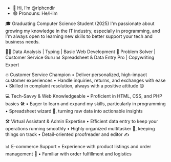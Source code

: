 - 👋 Hi, I’m @rlphcndlr
- 😄 Pronouns: He/Him
  
🎓 Graduating Computer Science Student (2025)
I'm passionate about growing my knowledge in the IT industry, especially in programming, and I'm always open to learning new skills to better support your tech and business needs.

👩‍💻 Data Analysis | Typing | Basic Web Development
🧠 Problem Solver | Customer Service Guru
📊 Spreadsheet & Data Entry Pro | Copywriting Expert

🔥 Customer Service Champion
• Deliver personalized, high-impact customer experiences
• Handle inquiries, returns, and exchanges with ease
• Skilled in complaint resolution, always with a positive attitude 😊

💻 Tech-Savvy & Web Knowledgeable
• Proficient in HTML, CSS, and PHP basics 🛠️
• Eager to learn and expand my skills, particularly in programming
• Spreadsheet wizard 🧮, turning raw data into actionable insights

🛠️ Virtual Assistant & Admin Expertise
• Efficient data entry to keep your operations running smoothly
• Highly organized multitasker 📅, keeping things on track
• Detail-oriented proofreader and editor ✍️

📊 E-commerce Support
• Experience with product listings and order management 🚀
• Familiar with order fulfillment and logistics
<!---
rlphcndlr/rlphcndlr is a ✨ special ✨ repository because its `README.md` (this file) appears on your GitHub profile.
You can click the Preview link to take a look at your changes.
--->

